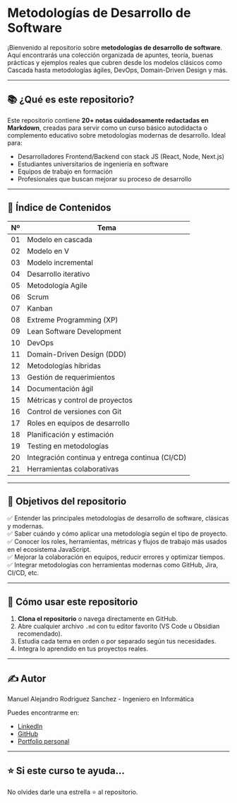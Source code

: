 # Metodologías de Desarrollo de Software

¡Bienvenido al repositorio sobre **metodologías de desarrollo de software**. Aquí encontrarás una colección organizada de apuntes, teoría, buenas prácticas y ejemplos reales que cubren desde los modelos clásicos como Cascada hasta metodologías ágiles, DevOps, Domain-Driven Design y más.

---


## 📚 ¿Qué es este repositorio?

Este repositorio contiene **20+ notas cuidadosamente redactadas en Markdown**, creadas para servir como un curso básico autodidacta o complemento educativo sobre metodologías modernas de desarrollo. Ideal para:

- Desarrolladores Frontend/Backend con stack JS (React, Node, Next.js)
- Estudiantes universitarios de ingeniería en software
- Equipos de trabajo en formación
- Profesionales que buscan mejorar su proceso de desarrollo

---


## 🧭 Índice de Contenidos

| Nº  | Tema                                                                 |
|-----|----------------------------------------------------------------------|
| 01  | Modelo en cascada                                                   |
| 02  | Modelo en V                                                         |
| 03  | Modelo incremental                                                  |
| 04  | Desarrollo iterativo                                                |
| 05  | Metodología Agile                                                   |
| 06  | Scrum                                                               |
| 07  | Kanban                                                              |
| 08  | Extreme Programming (XP)                                            |
| 09  | Lean Software Development                                           |
| 10  | DevOps                                                              |
| 11  | Domain-Driven Design (DDD)                                          |
| 12  | Metodologías híbridas                                               |
| 13  | Gestión de requerimientos                                           |
| 14  | Documentación ágil                                                  |
| 15  | Métricas y control de proyectos                                     |
| 16  | Control de versiones con Git                                        |
| 17  | Roles en equipos de desarrollo                                      |
| 18  | Planificación y estimación                                          |
| 19  | Testing en metodologías                                             |
| 20  | Integración continua y entrega continua (CI/CD)                     | 
| 21  | Herramientas colaborativas                                          |

---


## 🎯 Objetivos del repositorio

✅ Entender las principales metodologías de desarrollo de software, clásicas y modernas.  
✅ Saber cuándo y cómo aplicar una metodología según el tipo de proyecto.  
✅ Conocer los roles, herramientas, métricas y flujos de trabajo más usados en el ecosistema JavaScript.  
✅ Mejorar la colaboración en equipos, reducir errores y optimizar tiempos.  
✅ Integrar metodologías con herramientas modernas como GitHub, Jira, CI/CD, etc.

---


## 🚀 Cómo usar este repositorio

1. **Clona el repositorio** o navega directamente en GitHub.
2. Abre cualquier archivo `.md` con tu editor favorito (VS Code u Obsidian recomendado).
3. Estudia cada tema en orden o por separado según tus necesidades.
4. Integra lo aprendido en tus proyectos reales.

---


## ✍️ Autor

Manuel Alejandro Rodriguez Sanchez - Ingeniero en Informática

Puedes encontrarme en:
* [LinkedIn](linkedin.com/in/ing-manuel)
* [GitHub](github.com/ing-manuel-rs)
* [Portfolio personal]()

---


## ⭐ Si este curso te ayuda...

No olvides darle una estrella ⭐ al repositorio.



